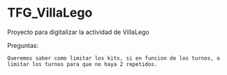 # TFG_VillaLego
Proyecto para digitalizar la actividad de VillaLego

Preguntas:

    Queremos saber como limitar los kits, si en funcion de los turnos, o limitar los turnos para que no haya 2 repetidos.
